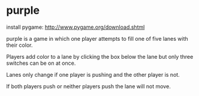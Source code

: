 # purple

install pygame: http://www.pygame.org/download.shtml



purple is a game in which one player attempts to fill one of five lanes with their color. 

Players add color to a lane by clicking the box below the lane but only three switches can be on at once. 

Lanes only change if one player is pushing and the other player is not. 

If both players push or neither players push the lane will not move. 
